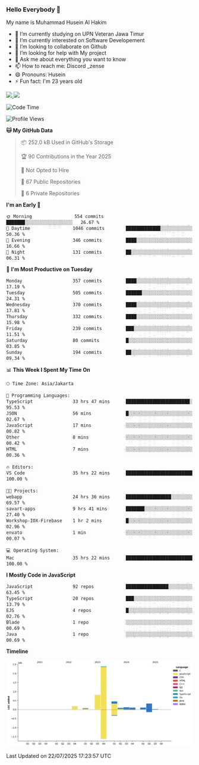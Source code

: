 ### Hello Everybody 👋

My name is Muhammad Husein Al Hakim

- 🔭 I’m currently studying on UPN Veteran Jawa Timur
- 🌱 I’m currently interested on Software Developement
- 👯 I’m looking to collaborate on Github
- 🤔 I’m looking for help with My project
- 💬 Ask me about everything you want to know
- 📫 How to reach me: Discord _zense
- 😄 Pronouns: Husein
- ⚡ Fun fact: I'm 23 years old

<p align="left">
<a href="https://github.com/huseinhq">
  <img height="180em" src="https://github-readme-stats-eight-theta.vercel.app/api?username=huseinhq&show_icons=true&theme=algolia&include_all_commits=true&count_private=true"/>
  <img height="180em" src="https://github-readme-stats-eight-theta.vercel.app/api/top-langs/?username=huseinhq&layout=compact&langs_count=8&theme=algolia"/>
</a>
</p>

<!--START_SECTION:waka-->
![Code Time](http://img.shields.io/badge/Code%20Time-2%2C423%20hrs%2010%20mins-blue)

![Profile Views](http://img.shields.io/badge/Profile%20Views-17-blue)

**🐱 My GitHub Data** 

> 📦 252.0 kB Used in GitHub's Storage 
 > 
> 🏆 90 Contributions in the Year 2025
 > 
> 🚫 Not Opted to Hire
 > 
> 📜 67 Public Repositories 
 > 
> 🔑 6 Private Repositories 
 > 
**I'm an Early 🐤** 

```text
🌞 Morning                554 commits         ███████░░░░░░░░░░░░░░░░░░   26.67 % 
🌆 Daytime                1046 commits        █████████████░░░░░░░░░░░░   50.36 % 
🌃 Evening                346 commits         ████░░░░░░░░░░░░░░░░░░░░░   16.66 % 
🌙 Night                  131 commits         ██░░░░░░░░░░░░░░░░░░░░░░░   06.31 % 
```
📅 **I'm Most Productive on Tuesday** 

```text
Monday                   357 commits         ████░░░░░░░░░░░░░░░░░░░░░   17.19 % 
Tuesday                  505 commits         ██████░░░░░░░░░░░░░░░░░░░   24.31 % 
Wednesday                370 commits         ████░░░░░░░░░░░░░░░░░░░░░   17.81 % 
Thursday                 332 commits         ████░░░░░░░░░░░░░░░░░░░░░   15.98 % 
Friday                   239 commits         ███░░░░░░░░░░░░░░░░░░░░░░   11.51 % 
Saturday                 80 commits          █░░░░░░░░░░░░░░░░░░░░░░░░   03.85 % 
Sunday                   194 commits         ██░░░░░░░░░░░░░░░░░░░░░░░   09.34 % 
```


📊 **This Week I Spent My Time On** 

```text
🕑︎ Time Zone: Asia/Jakarta

💬 Programming Languages: 
TypeScript               33 hrs 47 mins      ████████████████████████░   95.53 % 
JSON                     56 mins             █░░░░░░░░░░░░░░░░░░░░░░░░   02.67 % 
JavaScript               17 mins             ░░░░░░░░░░░░░░░░░░░░░░░░░   00.82 % 
Other                    8 mins              ░░░░░░░░░░░░░░░░░░░░░░░░░   00.42 % 
HTML                     7 mins              ░░░░░░░░░░░░░░░░░░░░░░░░░   00.36 % 

🔥 Editors: 
VS Code                  35 hrs 22 mins      █████████████████████████   100.00 % 

🐱‍💻 Projects: 
webapp                   24 hrs 36 mins      █████████████████░░░░░░░░   69.57 % 
savart-apps              9 hrs 41 mins       ███████░░░░░░░░░░░░░░░░░░   27.40 % 
Workshop-IOX-Firebase    1 hr 2 mins         █░░░░░░░░░░░░░░░░░░░░░░░░   02.96 % 
envato                   1 min               ░░░░░░░░░░░░░░░░░░░░░░░░░   00.07 % 

💻 Operating System: 
Mac                      35 hrs 22 mins      █████████████████████████   100.00 % 
```

**I Mostly Code in JavaScript** 

```text
JavaScript               92 repos            ████████████████░░░░░░░░░   63.45 % 
TypeScript               20 repos            ███░░░░░░░░░░░░░░░░░░░░░░   13.79 % 
EJS                      4 repos             █░░░░░░░░░░░░░░░░░░░░░░░░   02.76 % 
Blade                    1 repo              ░░░░░░░░░░░░░░░░░░░░░░░░░   00.69 % 
Java                     1 repo              ░░░░░░░░░░░░░░░░░░░░░░░░░   00.69 % 
```



**Timeline**

![Lines of Code chart](https://raw.githubusercontent.com/HuseinHQ/HuseinHQ/main/assets/bar_graph.png)


 Last Updated on 22/07/2025 17:23:57 UTC
<!--END_SECTION:waka-->
